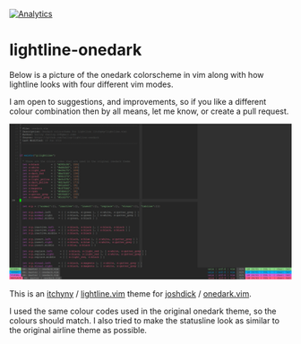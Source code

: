 [![Analytics](https://ga-beacon.appspot.com/UA-49189836-3/hallzy/lightline-onedark)](https://github.com/igrigorik/ga-beacon)

# lightline-onedark

Below is a picture of the onedark colorscheme in vim along with how lightline
looks with four different vim modes.

I am open to suggestions, and improvements, so if you like a different colour
combination then by all means, let me know, or create a pull request.

![onedark](./onedark.png)

This is an [itchyny](https://github.com/itchyny) / [lightline.vim](https://github.com/itchyny/lightline.vim)
 theme for [joshdick](https://github.com/joshdick) / [onedark.vim](https://github.com/joshdick/onedark.vim).

I used the same colour codes used in the original onedark theme, so the colours
should match. I also tried to make the statusline look as similar to the
original airline theme as possible.
